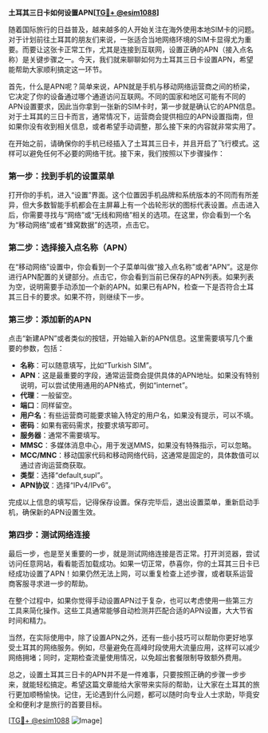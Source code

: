 **土耳其三日卡如何设置APN[[TG💪+ @esim1088](https://t.me/s/esim1088)]**

随着国际旅行的日益普及，越来越多的人开始关注在海外使用本地SIM卡的问题。对于计划前往土耳其的朋友们来说，一张适合当地网络环境的SIM卡显得尤为重要。而要让这张卡正常工作，尤其是连接到互联网，设置正确的APN（接入点名称）是关键步骤之一。今天，我们就来聊聊如何为土耳其三日卡设置APN，希望能帮助大家顺利搞定这一环节。

首先，什么是APN呢？简单来说，APN就是手机与移动网络运营商之间的桥梁，它决定了你的设备通过哪个通道访问互联网。不同的国家和地区可能有不同的APN设置要求，因此当你拿到一张新的SIM卡时，第一步就是确认它的APN信息。对于土耳其的三日卡而言，通常情况下，运营商会提供相应的APN设置指南，但如果你没有收到相关信息，或者希望手动调整，那么接下来的内容就非常实用了。

在开始之前，请确保你的手机已经插入了土耳其三日卡，并且开启了飞行模式。这样可以避免任何不必要的网络干扰。接下来，我们按照以下步骤操作：

### 第一步：找到手机的设置菜单

打开你的手机，进入“设置”界面。这个位置因手机品牌和系统版本的不同而有所差异，但大多数智能手机都会在主屏幕上有一个齿轮形状的图标代表设置。点击进入后，你需要寻找与“网络”或“无线和网络”相关的选项。在这里，你会看到一个名为“移动网络”或者“蜂窝数据”的选项，点击它。

### 第二步：选择接入点名称（APN）

在“移动网络”设置中，你会看到一个子菜单叫做“接入点名称”或者“APN”。这是你进行APN配置的关键部分。点击它，你会看到当前已保存的APN列表。如果列表为空，说明需要手动添加一个新的APN。如果已有APN，检查一下是否符合土耳其三日卡的要求。如果不符，则继续下一步。

### 第三步：添加新的APN

点击“新建APN”或者类似的按钮，开始输入新的APN信息。这里需要填写几个重要的参数，包括：

- **名称**：可以随意填写，比如“Turkish SIM”。
- **APN**：这是最重要的字段，通常运营商会提供具体的APN地址。如果没有特别说明，可以尝试使用通用的APN格式，例如“internet”。
- **代理**：一般留空。
- **端口**：同样留空。
- **用户名**：有些运营商可能要求输入特定的用户名，如果没有提示，可以不填。
- **密码**：如果有密码需求，按要求填写即可。
- **服务器**：通常不需要填写。
- **MMSC**：多媒体消息中心，用于发送MMS，如果没有特殊指示，可以忽略。
- **MCC/MNC**：移动国家代码和移动网络代码，这通常是固定的，具体数值可以通过咨询运营商获取。
- **类型**：选择“default,supl”。
- **APN协议**：选择“IPv4/IPv6”。

完成以上信息的填写后，记得保存设置。保存完毕后，退出设置菜单，重新启动手机，确保新的APN设置生效。

### 第四步：测试网络连接

最后一步，也是至关重要的一步，就是测试网络连接是否正常。打开浏览器，尝试访问任意网站，看看能否加载成功。如果一切正常，恭喜你，你的土耳其三日卡已经成功设置了APN！如果仍然无法上网，可以重复检查上述步骤，或者联系运营商客服寻求进一步的帮助。

在整个过程中，如果你觉得手动设置APN过于复杂，也可以考虑使用一些第三方工具来简化操作。这些工具通常能够自动检测并匹配合适的APN设置，大大节省时间和精力。

当然，在实际使用中，除了设置APN之外，还有一些小技巧可以帮助你更好地享受土耳其的网络服务。例如，尽量避免在高峰时段使用大流量应用，这样可以减少网络拥堵；同时，定期检查流量使用情况，以免超出套餐限制导致额外费用。

总之，设置土耳其三日卡的APN并不是一件难事，只要按照正确的步骤一步步来，就能轻松搞定。希望这篇文章能给大家带来实际的帮助，让大家在土耳其的旅行更加顺畅愉快。记住，无论遇到什么问题，都可以随时向专业人士求助，毕竟安全和便利才是旅行的首要目标。

[[TG💪+ @esim1088](https://t.me/s/esim1088) ![Image](https://i.postimg.cc/4NQfJmqS/Snipaste-2025-05-13-00-14-12.png)]